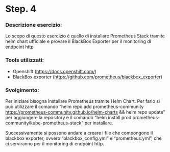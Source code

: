 
# Step. 4
### Descrizione esercizio:

Lo scopo di questo esercizio è quello di installare Prometheus Stack tramite helm chart ufficiale e provare il BlackBox Exporter per il monitoring di endpoint http
### Tools utilizzati:

- Openshift (https://docs.openshift.com/)
- BlackBox exporter (https://github.com/prometheus/blackbox_exporter)
### Svolgimento:
Per iniziare bisogna installare Prometheus tramite Helm Chart. Per farlo si può utilizzare il comando “helm repo add prometheus-community https://prometheus-community.github.io/helm-charts && helm repo update” per aggiungere la repository e il comando “helm install prod prometheus-community/kube-prometheus-stack” per installare. 

Successivamente si possono andare a creare i file che compongono il blackbox exporter, ovvero “blackbox_config.yml” e “prometheus.yml”, che ci serviranno per il monitoring di endpoint http.

